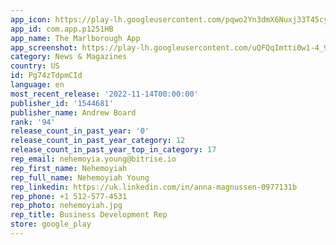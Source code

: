 ```yaml
---
app_icon: https://play-lh.googleusercontent.com/pqwo2Yn3dmX6Nuxj33T45cysJ1_q7vf814nXjtKbRqPb3PiT3NlYMyfMM4BCdwKOhzwC
app_id: com.app.p1251HB
app_name: The Marlborough App
app_screenshot: https://play-lh.googleusercontent.com/uQFQqImtti0w1-4_92GuqT4WBQA-UKR87-XyW2wabSI4E7Ks6teXB87Vu4ZJZ2tap0Q
category: News & Magazines
country: US
id: Pg74zTdpmCId
language: en
most_recent_release: '2022-11-14T00:00:00'
publisher_id: '1544681'
publisher_name: Andrew Board
rank: '94'
release_count_in_past_year: '0'
release_count_in_past_year_category: 12
release_count_in_past_year_top_in_category: 17
rep_email: nehemoyia.young@bitrise.io
rep_first_name: Nehemoyiah
rep_full_name: Nehemoyiah Young
rep_linkedin: https://uk.linkedin.com/in/anna-magnussen-0977131b
rep_phone: +1 512-577-4531
rep_photo: nehemoyiah.jpg
rep_title: Business Development Rep
store: google_play
---
```

